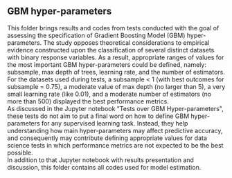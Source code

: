 ## GBM hyper-parameters

This folder brings results and codes from tests conducted with the goal of assessing the specification of Gradient Boosting Model (GBM) hyper-parameters. The study opposes theoretical considerations to empirical evidence constructed upon the classification of several distinct datasets with binary response variables. As a result, appropriate ranges of values for the most important GBM hyper-parameters could be defined, namely: subsample, max depth of trees, learning rate, and the number of estimators. For the datasets used during tests, a subsample < 1 (with best outcomes for subsample = 0.75), a moderate value of max depth (no larger than 5), a very small learning rate (like 0.01), and a moderate number of estimators (no more than 500) displayed the best performance metrics.
<br>
As discussed in the Jupyter notebook "Tests over GBM Hyper-parameters", these tests do not aim to put a final word on how to define GBM hyper-parameters for any supervised learning task. Instead, they help understanding how main hyper-parameters may affect predictive accuracy, and consequently may contribute defining appropriate values for data science tests in which performance metrics are not expected to be the best possible.
<br>
In addition to that Jupyter notebook with results presentation and discussion, this folder contains all codes used for model estimation.
